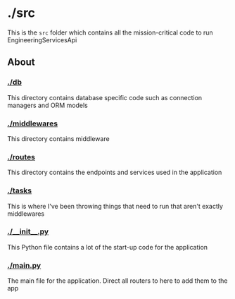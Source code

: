 # ./src

This is the `src` folder which contains all the mission-critical code to run EngineeringServicesApi

## About

### [./db](./db)

This directory contains database specific code such as connection managers and ORM models

### [./middlewares](./middlewares)

This directory contains middleware

### [./routes](./routes)

This directory contains the endpoints and services used in the application

### [./tasks](./tasks)

This is where I've been throwing things that need to run that aren't exactly middlewares

### [./\_\_init__.py](./__init__.py)

This Python file contains a lot of the start-up code for the application

### [./main.py](./main.py)

The main file for the application. Direct all routers to here to add them to the app